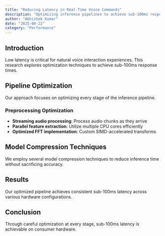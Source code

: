 ```yaml
---
title: "Reducing Latency in Real-Time Voice Commands"
description: "Optimizing inference pipelines to achieve sub-100ms response times for voice commands."
author: "Abhishek Kumar"
date: "2025-08-22"
category: "Performance"
---
```


## Introduction

Low latency is critical for natural voice interaction experiences. This research explores optimization techniques to achieve sub-100ms response times.

## Pipeline Optimization

Our approach focuses on optimizing every stage of the inference pipeline.

### Preprocessing Optimization

- **Streaming audio processing**: Process audio chunks as they arrive
- **Parallel feature extraction**: Utilize multiple CPU cores efficiently
- **Optimized FFT implementation**: Custom SIMD-accelerated transforms

## Model Compression Techniques

We employ several model compression techniques to reduce inference time without sacrificing accuracy.

## Results

Our optimized pipeline achieves consistent sub-100ms latency across various hardware configurations.

## Conclusion

Through careful optimization at every stage, sub-100ms latency is achievable on consumer hardware.
